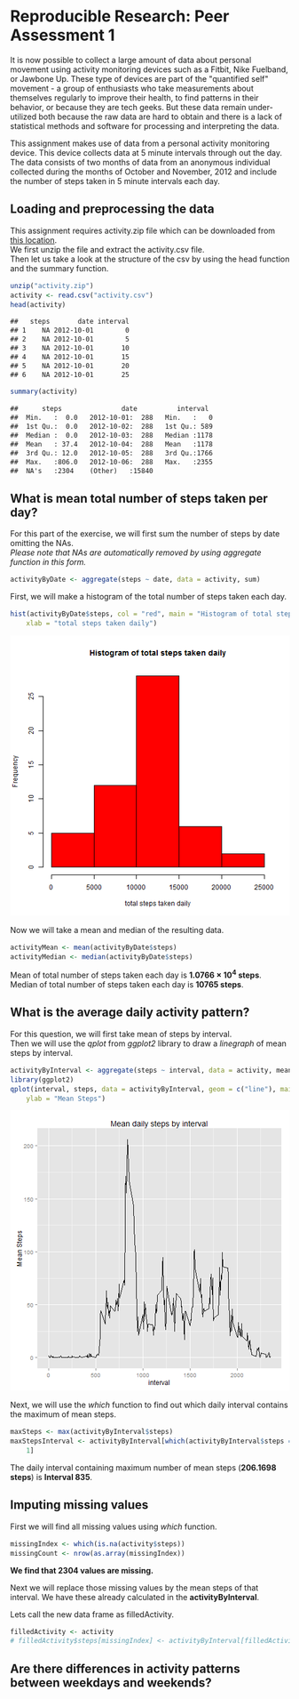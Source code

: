 # Reproducible Research: Peer Assessment 1
It is now possible to collect a large amount of data about personal movement using activity monitoring devices such as a Fitbit, Nike Fuelband, or Jawbone Up. These type of devices are part of the "quantified self" movement - a group of enthusiasts who take measurements about themselves regularly to improve their health, to find patterns in their behavior, or because they are tech geeks. But these data remain under-utilized both because the raw data are hard to obtain and there is a lack of statistical methods and software for processing and interpreting the data.

This assignment makes use of data from a personal activity monitoring device. This device collects data at 5 minute intervals through out the day. The data consists of two months of data from an anonymous individual collected during the months of October and November, 2012 and include the number of steps taken in 5 minute intervals each day.

## Loading and preprocessing the data

This assignment requires activity.zip file which can be downloaded from [this location](https://d396qusza40orc.cloudfront.net/repdata%2Fdata%2Factivity.zip).  
We first unzip the file and extract the activity.csv file.  
Then let us take a look at the structure of the csv by using the head function and the summary function.


```r
unzip("activity.zip")
activity <- read.csv("activity.csv")
head(activity)
```

```
##   steps       date interval
## 1    NA 2012-10-01        0
## 2    NA 2012-10-01        5
## 3    NA 2012-10-01       10
## 4    NA 2012-10-01       15
## 5    NA 2012-10-01       20
## 6    NA 2012-10-01       25
```

```r
summary(activity)
```

```
##      steps               date          interval   
##  Min.   :  0.0   2012-10-01:  288   Min.   :   0  
##  1st Qu.:  0.0   2012-10-02:  288   1st Qu.: 589  
##  Median :  0.0   2012-10-03:  288   Median :1178  
##  Mean   : 37.4   2012-10-04:  288   Mean   :1178  
##  3rd Qu.: 12.0   2012-10-05:  288   3rd Qu.:1766  
##  Max.   :806.0   2012-10-06:  288   Max.   :2355  
##  NA's   :2304    (Other)   :15840
```



## What is mean total number of steps taken per day?
For this part of the exercise, we will first sum the number of steps by date omitting the NAs.  
_Please note that NAs are automatically removed by using aggregate function in this form._  

```r
activityByDate <- aggregate(steps ~ date, data = activity, sum)
```

First, we will make a histogram of the total number of steps taken each day.  

```r
hist(activityByDate$steps, col = "red", main = "Histogram of total steps taken daily", 
    xlab = "total steps taken daily")
```

![plot of chunk unnamed-chunk-3](figure/unnamed-chunk-3.png) 

Now we will take a mean and median of the resulting data.

```r
activityMean <- mean(activityByDate$steps)
activityMedian <- median(activityByDate$steps)
```


Mean of total number of steps taken each day is **1.0766 &times; 10<sup>4</sup> steps**.  
Median of total number of steps taken each day is **10765 steps**.

## What is the average daily activity pattern?
For this question, we will first take mean of steps by interval.  
Then we will use the *qplot* from *ggplot2* library to draw a *linegraph* of mean steps by interval.  

```r
activityByInterval <- aggregate(steps ~ interval, data = activity, mean)
library(ggplot2)
qplot(interval, steps, data = activityByInterval, geom = c("line"), main = "Mean daily steps by interval", 
    ylab = "Mean Steps")
```

![plot of chunk unnamed-chunk-5](figure/unnamed-chunk-5.png) 


Next, we will use the *which* function to find out which daily interval contains the maximum of mean steps.


```r
maxSteps <- max(activityByInterval$steps)
maxStepsInterval <- activityByInterval[which(activityByInterval$steps == maxSteps), 
    1]
```


The daily interval containing maximum number of mean steps (**206.1698 steps**) is **Interval  835**.

## Imputing missing values
First we will find all missing values using *which* function.  


```r
missingIndex <- which(is.na(activity$steps))
missingCount <- nrow(as.array(missingIndex))
```


**We find that 2304 values are missing.**  
  
Next we will replace those missing values by the mean steps of that interval. We have these already calculated in the **activityByInterval**.  
  
Lets call the new data frame as filledActivity.


```r
filledActivity <- activity
# filledActivity$steps[missingIndex] <- activityByInterval[filledActivity$
```



## Are there differences in activity patterns between weekdays and weekends?

